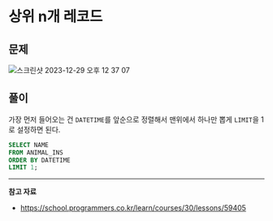 # 상위 n개 레코드

## 문제

![스크린샷 2023-12-29 오후 12 37 07](https://github.com/Heo-y-y/development-blog/assets/112863029/7549bfcf-fa61-4ae9-acf4-bcb3aff71648)

## 풀이

가장 먼저 들어오는 건 `DATETIME`를 앞순으로 정렬해서 맨위에서 하나만 뽑게 `LIMIT`을 1로 설정하면 된다.

```sql
SELECT NAME
FROM ANIMAL_INS
ORDER BY DATETIME
LIMIT 1;
```

---

**참고 자료**

- <https://school.programmers.co.kr/learn/courses/30/lessons/59405>
